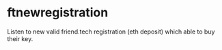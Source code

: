 # ftnewregistration
Listen to new valid friend.tech registration (eth deposit) which able to buy their key.

